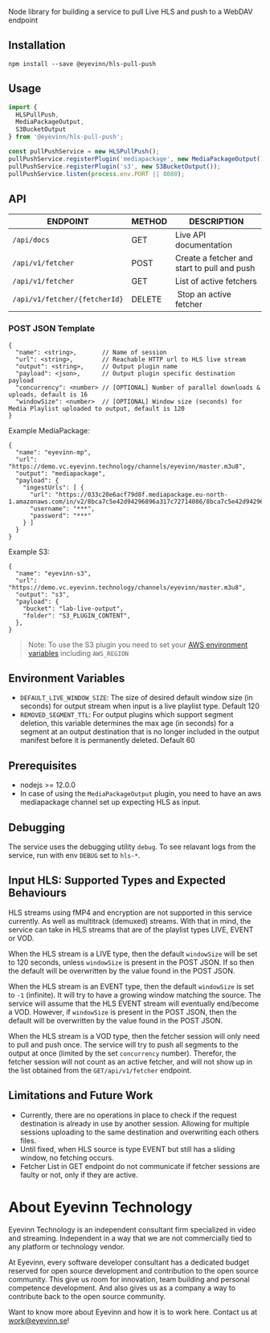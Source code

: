 Node library for building a service to pull Live HLS and push to a WebDAV endpoint

## Installation

```
npm install --save @eyevinn/hls-pull-push
```

## Usage

```javascript
import {
  HLSPullPush,
  MediaPackageOutput,
  S3BucketOutput
} from '@eyevinn/hls-pull-push';

const pullPushService = new HLSPullPush();
pullPushService.registerPlugin('mediapackage', new MediaPackageOutput());
pullPushService.registerPlugin('s3', new S3BucketOutput());
pullPushService.listen(process.env.PORT || 8080);
```

## API

| ENDPOINT                      | METHOD | DESCRIPTION                                 |
| ----------------------------- | ------ | ------------------------------------------- |
| `/api/docs`                   | GET    | Live API documentation                      |
| `/api/v1/fetcher`             | POST   | Create a fetcher and start to pull and push |
| `/api/v1/fetcher`             | GET    | List of active fetchers                     |
| `/api/v1/fetcher/{fetcherId}` | DELETE |  Stop an active fetcher                     |

### POST JSON Template

```
{
  "name": <string>,       // Name of session
  "url": <string>,        // Reachable HTTP url to HLS live stream
  "output": <string>,     // Output plugin name
  "payload": <json>,      // Output plugin specific destination payload
  "concurrency": <number> // [OPTIONAL] Number of parallel downloads & uploads, default is 16
  "windowSize": <number>  // [OPTIONAL] Window size (seconds) for Media Playlist uploaded to output, default is 120
}
```

Example MediaPackage:

```
{
  "name": "eyevinn-mp",
  "url": "https://demo.vc.eyevinn.technology/channels/eyevinn/master.m3u8",
  "output": "mediapackage",
  "payload": {
    "ingestUrls": [ {
      "url": "https://033c20e6acf79d8f.mediapackage.eu-north-1.amazonaws.com/in/v2/8bca7c5e42d94296896a317c72714086/8bca7c5e42d94296896a317c72714abc/channel",
      "username": "***",
      "password": "***"
    } ]
  }
}
```

Example S3:

```
{
  "name": "eyevinn-s3",
  "url": "https://demo.vc.eyevinn.technology/channels/eyevinn/master.m3u8",
  "output": "s3",
  "payload": {
    "bucket": "lab-live-output",
    "folder": "S3_PLUGIN_CONTENT",
  },
}
```

> Note: To use the S3 plugin you need to set your [AWS environment variables](https://docs.aws.amazon.com/cli/latest/userguide/cli-configure-envvars.html) including `AWS_REGION`

## Environment Variables

- `DEFAULT_LIVE_WINDOW_SIZE`: The size of desired default window size (in seconds) for output stream when input is a live playlist type. Default 120
- `REMOVED_SEGMENT_TTL`: For output plugins which support segment deletion, this variable determines the max age (in seconds) for a segment at an output destination that is no longer included in the output manifest before it is permanently deleted. Default 60

## Prerequisites

- nodejs >= 12.0.0
- In case of using the `MediaPackageOutput` plugin, you need to have an aws mediapackage channel set up expecting HLS as input.

## Debugging

The service uses the debugging utility `debug`. To see relavant logs from the service, run with env `DEBUG` set to `hls-*`.

## Input HLS: Supported Types and Expected Behaviours

HLS streams using fMP4 and encryption are not supported in this service currently. As well as multitrack (demuxed) streams.
With that in mind, the service can take in HLS streams that are of the playlist types LIVE, EVENT or VOD.

When the HLS stream is a LIVE type, then the default `windowSize` will be set to 120 seconds, unless `windowSize` is present in the POST JSON.
If so then the default will be overwritten by the value found in the POST JSON.

When the HLS stream is an EVENT type, then the default `windowSize` is set to `-1` (infinite). It will try to have a growing window matching the source.
The service will assume that the HLS EVENT stream will eventually end/become a VOD. However, if `windowSize` is present in the POST JSON,
then the default will be overwritten by the value found in the POST JSON.

When the HLS stream is a VOD type, then the fetcher session will only need to pull and push once. The service will try to push all segments to the output at once (limited by the set `concurrency` number). Therefor, the fetcher session will not count as an active fetcher, and will not show up in the list obtained from the `GET/api/v1/fetcher` endpoint.

## Limitations and Future Work

- Currently, there are no operations in place to check if the request destination is already in use by another session.
  Allowing for multiple sessions uploading to the same destination and overwriting each others files.
- Until fixed, when HLS source is type EVENT but still has a sliding window, no fetching occurs.
- Fetcher List in GET endpoint do not communicate if fetcher sessions are faulty or not, only if they are active.

# About Eyevinn Technology

Eyevinn Technology is an independent consultant firm specialized in video and streaming. Independent in a way that we are not commercially tied to any platform or technology vendor.

At Eyevinn, every software developer consultant has a dedicated budget reserved for open source development and contribution to the open source community. This give us room for innovation, team building and personal competence development. And also gives us as a company a way to contribute back to the open source community.

Want to know more about Eyevinn and how it is to work here. Contact us at work@eyevinn.se!
